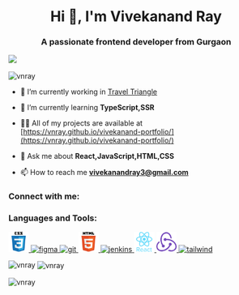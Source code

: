 <h1 align="center">Hi 👋, I'm Vivekanand Ray</h1>
<h3 align="center">A passionate frontend developer from Gurgaon</h3>
<p><img src="https://camo.githubusercontent.com/bca955a442fa853f2f6c844d05d7943c5444f5fc3df368b91b1ba748cb4172c1/68747470733a2f2f6d656469612e67697068792e636f6d2f6d656469612f4b356b665145784b6b3733314b2f67697068792e676966"/></p>
<p align="left"> <img src="https://komarev.com/ghpvc/?username=vnray&label=Profile%20views&color=0e75b6&style=flat" alt="vnray" /> </p>

- 🔭 I’m currently working in [Travel Triangle](https://traveltriangle.com/)

- 🌱 I’m currently learning **TypeScript,SSR**

- 👨‍💻 All of my projects are available at [https://vnray.github.io/vivekanand-portfolio/](https://vnray.github.io/vivekanand-portfolio/)

- 💬 Ask me about **React,JavaScript,HTML,CSS**

- 📫 How to reach me **vivekanandray3@gmail.com**

<h3 align="left">Connect with me:</h3>
<p align="left">
</p>

<h3 align="left">Languages and Tools:</h3>
<p align="left"> <a href="https://www.w3schools.com/css/" target="_blank" rel="noreferrer"> <img src="https://raw.githubusercontent.com/devicons/devicon/master/icons/css3/css3-original-wordmark.svg" alt="css3" width="40" height="40"/> </a> <a href="https://www.figma.com/" target="_blank" rel="noreferrer"> <img src="https://www.vectorlogo.zone/logos/figma/figma-icon.svg" alt="figma" width="40" height="40"/> </a> <a href="https://git-scm.com/" target="_blank" rel="noreferrer"> <img src="https://www.vectorlogo.zone/logos/git-scm/git-scm-icon.svg" alt="git" width="40" height="40"/> </a> <a href="https://www.w3.org/html/" target="_blank" rel="noreferrer"> <img src="https://raw.githubusercontent.com/devicons/devicon/master/icons/html5/html5-original-wordmark.svg" alt="html5" width="40" height="40"/> </a> <a href="https://www.jenkins.io" target="_blank" rel="noreferrer"> <img src="https://www.vectorlogo.zone/logos/jenkins/jenkins-icon.svg" alt="jenkins" width="40" height="40"/> </a> <a href="https://reactjs.org/" target="_blank" rel="noreferrer"> <img src="https://raw.githubusercontent.com/devicons/devicon/master/icons/react/react-original-wordmark.svg" alt="react" width="40" height="40"/> </a> <a href="https://redux.js.org" target="_blank" rel="noreferrer"> <img src="https://raw.githubusercontent.com/devicons/devicon/master/icons/redux/redux-original.svg" alt="redux" width="40" height="40"/> </a> <a href="https://tailwindcss.com/" target="_blank" rel="noreferrer"> <img src="https://www.vectorlogo.zone/logos/tailwindcss/tailwindcss-icon.svg" alt="tailwind" width="40" height="40"/> </a> </p>

<p><img align="left" src="https://github-readme-stats.vercel.app/api/top-langs?username=vnray&show_icons=true&locale=en&layout=compact" alt="vnray" /></p>

<p>&nbsp;<img align="center" src="https://github-readme-stats.vercel.app/api?username=vnray&show_icons=true&locale=en" alt="vnray" /></p>

<p><img align="center" src="https://github-readme-streak-stats.herokuapp.com/?user=vnray&" alt="vnray" /></p>
